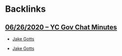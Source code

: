 
# Backlinks
## [06/26/2020 – YC Gov Chat Minutes](<06/26/2020 – YC Gov Chat Minutes.md>)
- [Jake Gotts](<Jake Gotts.md>)

- [Jake Gotts](<Jake Gotts.md>)

